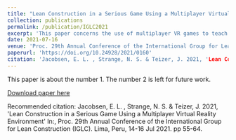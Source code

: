 ```yaml
---
title: "Lean Construction in a Serious Game Using a Multiplayer Virtual Reality Environment"
collection: publications
permalink: /publication/IGLC2021
excerpt: 'This paper concerns the use of multiplayer VR games to teach lean construction principles'
date: 2021-07-16
venue: 'Proc. 29th Annual Conference of the International Group for Lean Construction (IGLC)'
paperurl: 'https://doi.org/10.24928/2021/0160'
citation: 'Jacobsen, E. L. , Strange, N. S. & Teizer, J. 2021, 'Lean Construction in a Serious Game Using a Multiplayer Virtual Reality Environment' In:, Proc. 29th Annual Conference of the International Group for Lean Construction (IGLC). Lima, Peru, 14-16 Jul 2021. pp 55-64'
---
```

This paper is about the number 1. The number 2 is left for future work.

[Download paper here](https://doi.org/10.24928/2021/0160)

Recommended citation: Jacobsen, E. L. , Strange, N. S. & Teizer, J. 2021, 'Lean Construction in a Serious Game Using a Multiplayer Virtual Reality Environment' In:, Proc. 29th Annual Conference of the International Group for Lean Construction (IGLC). Lima, Peru, 14-16 Jul 2021. pp 55-64.
